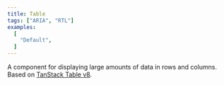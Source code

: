 ```yaml
---
title: Table
tags: ["ARIA", "RTL"]
examples:
  [
    "Default",
  ]
---
```


A component for displaying large amounts of data in rows and columns.
<br/>
Based on [TanStack Table v8](https://github.com/TanStack/table).
